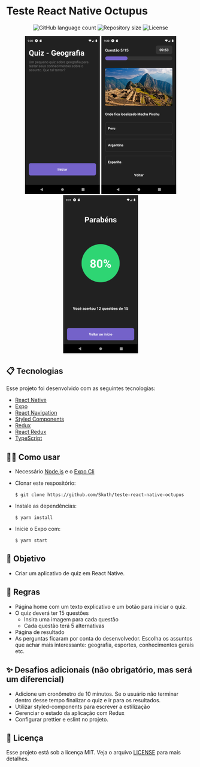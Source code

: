 # Teste React Native Octupus

<p align="center">
  <img alt="GitHub language count" src="https://img.shields.io/github/languages/count/Skuth/teste-react-native-octupus">
  <img alt="Repository size" src="https://img.shields.io/github/repo-size/Skuth/teste-react-native-octupus">
  <img alt="License" src="https://img.shields.io/badge/license-MIT-brightgreen">
</p>

<p align="center">
  <img alt="QuizInfoPage" src="./.github/QuizInfoPage.png" width="200">
  <img alt="QuizPage" src="./.github/QuizPage.png" width="200">
  <img alt="QuizScorePage" src="./.github/QuizScorePage.png" width="200">
</p>

## 📋 Tecnologias

Esse projeto foi desenvolvido com as seguintes tecnologias:

- [React Native](https://reactnative.dev/)
- [Expo](https://expo.io/)
- [React Navigation](https://reactnavigation.org/)
- [Styled Components](https://styled-components.com/)
- [Redux](https://redux.js.org/)
- [React Redux](https://react-redux.js.org/)
- [TypeScript](https://www.typescriptlang.org/)

## 👨‍💻 Como usar

- Necessário [Node.js](https://nodejs.org/en/) e o [Expo Cli](https://docs.expo.io/)

- Clonar este respositório:
  ```
  $ git clone https://github.com/Skuth/teste-react-native-octupus
  ```
- Instale as dependências:
  ```
  $ yarn install
  ```
- Inicie o Expo com:
  ```
  $ yarn start
  ```

## 🎢 Objetivo

- Criar um aplicativo de quiz em React Native.

## 📕 Regras

- Página home com um texto explicativo e um botão para iniciar o quiz.
- O quiz deverá ter 15 questões
  - Insira uma imagem para cada questão
  - Cada questão terá 5 alternativas
- Página de resultado
- As perguntas ficaram por conta do desenvolvedor. Escolha os assuntos que achar mais interessante: geografia, esportes, conhecimentos gerais etc.

## ✨ Desafios adicionais (não obrigatório, mas será um diferencial)

- Adicione um cronômetro de 10 minutos. Se o usuário não terminar dentro desse tempo finalizar o quiz e ir para os resultados.
- Utilizar styled-components para escrever a estilização
- Gerenciar o estado da aplicação com Redux
- Configurar prettier e eslint no projeto.

## 📝 Licença

Esse projeto está sob a licença MIT. Veja o arquivo [LICENSE](LICENSE.md) para mais detalhes.
